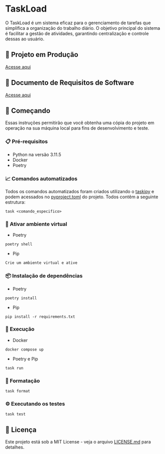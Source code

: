 # TaskLoad

O TaskLoad é um sistema eficaz para o gerenciamento de tarefas que simplifica a organização do trabalho diário. O objetivo principal do sistema é facilitar a gestão de atividades, garantindo centralização e controle dessas ao usuário. 

## 💈 Projeto em Produção
[Acesse aqui](https://taskload.fly.dev/docs)

## 📑 Documento de Requisitos de Software
[Acesse aqui](https://docs.google.com/document/d/16b-CBfULJDxG_XRGAQ6Nx4gNHEHyOLCYVKQ7KwPh5As/edit?usp=sharing)

## 🚀 Começando

Essas instruções permitirão que você obtenha uma cópia do projeto em operação na sua máquina local para fins de desenvolvimento e teste.

### 📋 Pré-requisitos

* Python na versão 3.11.5
* Docker
* Poetry

### 📈 Comandos automatizados
Todos os comandos automatizados foram criados utilizando o [taskipy](https://github.com/taskipy/taskipy) e podem acessados no [pyproject.toml](https://github.com/arturj9/taskload/blob/main/pyproject.toml) do projeto. Todos contêm a seguinte estrutura:

```
task <comando_especifico>
```

### 📡 Ativar ambiente virtual
* Poetry
  
```
poetry shell
```

* Pip
```
Crie um ambiente virtual e ative
```

### 📦 Instalação de dependências
* Poetry
  
```
poetry install
```

* Pip
```
pip install -r requirements.txt
```

### 🔧 Execução
* Docker
  
```
docker compose up
```

* Poetry e Pip
  
```
task run
```
  
### 📄 Formatação
```
task format
```

### ⚙️ Executando os testes

```
task test
```

## 📄 Licença

Este projeto está sob a MIT License - veja o arquivo [LICENSE.md](https://github.com/arturj9/taskload/blob/main/LICENSE) para detalhes.

